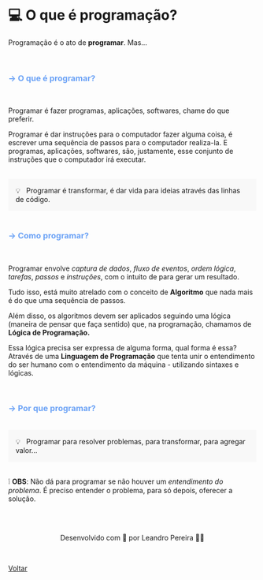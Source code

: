 
<h1 id="topico1"> 💻 O que é programação? </h1>

Programação é o ato de **programar**. Mas...

  <br>

<h3 style="color:#6BA2F6;"> -> O que é programar? </h3>

  <br>

<p> Programar é fazer programas, aplicações, softwares, chame do que preferir.</p>

<p> Programar é dar instruções para o computador fazer alguma coisa, 
é escrever uma sequência de passos para o computador realiza-la. E programas,
aplicações, softwares, são, justamente, esse conjunto 
de instruções que o computador irá executar.</p>

  <br>

<div style="background-color: hsla(0, 0%, 80%, 0.1); padding: 15px;">
  💡 &nbsp Programar é transformar, é dar vida para ideias através das linhas de código.
</div>

  <br>

<h3 style="color:#6BA2F6;"> -> Como programar? </h3>

  <br>

<p> Programar envolve <i>captura de dados</i>, <i>fluxo de eventos</i>, 
<i>ordem lógica</i>, <i>tarefas</i>, <i>passos</i> e 
<i>instruções</i>, com o intuito de para gerar um resultado. </p>

<p>Tudo isso, está muito atrelado com o conceito de <b>Algoritmo</b> que nada
mais é do que uma sequência de passos.</p>

<p>Além disso, os algoritmos devem ser aplicados seguindo uma lógica (maneira de
pensar que faça sentido) que, na programação, chamamos de <b>Lógica de Programação.</b></p>

<p>Essa lógica precisa ser expressa de alguma forma, qual forma é essa? 
Através de uma <b>Linguagem de Programação</b> que tenta unir o entendimento
do ser humano com o entendimento da máquina - utilizando sintaxes 
e lógicas.</p>

  <br>

<h3 style="color:#6BA2F6;"> -> Por que programar? </h3>

  <br>

<div style="background-color: hsla(0, 0%, 80%, 0.1); padding: 15px;">
  💡 &nbsp Programar para resolver problemas, para transformar, para agregar valor...
</div>

  <br>

<p> &#10069 <b>OBS</b>: Não dá para programar se não houver um <i>entendimento do problema</i>.
É preciso entender o problema, para só depois, oferecer a solução.</p>

<br>
<br>

<p align="center"> Desenvolvido com 💜 por Leandro Pereira ✌🏽<p>

<br>

<a href="./README.md">Voltar</a>